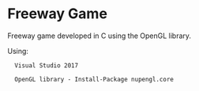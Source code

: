 # Freeway Game

Freeway game developed in C using the OpenGL library.

Using: 
  
      Visual Studio 2017

      OpenGL library - Install-Package nupengl.core


